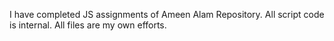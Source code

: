 I have completed JS assignments of Ameen Alam Repository. All script code is internal. All files are my own efforts.
